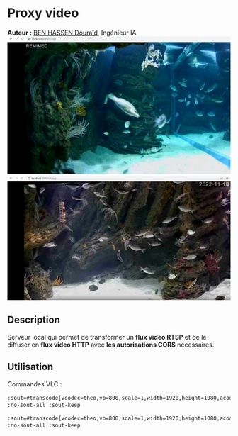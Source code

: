 # Proxy video
**Auteur :** [BEN HASSEN Douraïd](https://www.linkedin.com/in/doura%C3%AFd-ben-hassen/), Ingénieur IA
![](./img/in.png)
![](./img/out.png)
## Description
Serveur local qui permet de transformer un **flux video RTSP** et de le diffuser en **flux video HTTP** avec **les autorisations CORS** nécessaires.

## Utilisation
Commandes VLC :
```
:sout=#transcode{vcodec=theo,vb=800,scale=1,width=1920,height=1080,acodec=none,scodec=none}:http{dst=:8080/in.ogg} :no-sout-all :sout-keep
```
```
:sout=#transcode{vcodec=theo,vb=800,scale=1,width=1920,height=1080,acodec=none,scodec=none}:http{dst=:8081/out.ogg} :no-sout-all :sout-keep
```
